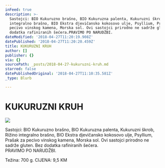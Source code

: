 ```yaml
---
inFeed: true
description: >-
  Sastojci: BIO Kukuruzno brašno, BIO Kukuruzna palenta, Kukuruzni škrob, Rižino
  integralno brašno, BIO Ekstra djevičansko kokosovo ulje, Psyllium, Prašak za
  pecivo vinskog kamena, Morska sol. Ovi sastojci prirodno ne sadrže gluten. Bez
  dodatka rafiniranih šećera.PRAVIMO PO NARUDŽBI. 
dateModified: '2018-04-27T11:20:19.908Z'
datePublished: '2018-04-27T11:20:20.459Z'
title: KUKURUZNI KRUH
author: []
publisher: {}
via: {}
sourcePath: _posts/2018-04-27-kukuruzni-kruh.md
starred: false
datePublishedOriginal: '2018-04-27T11:10:35.581Z'
_type: Blurb

---
```

# KUKURUZNI KRUH
![](https://the-grid-user-content.s3-us-west-2.amazonaws.com/73cd7a06-5815-4333-b383-dce830d0d0d1.jpg)

Sastojci: BIO Kukuruzno brašno, BIO Kukuruzna palenta, Kukuruzni škrob, Rižino integralno brašno, BIO Ekstra djevičansko kokosovo ulje, Psyllium, Prašak za pecivo vinskog kamena, Morska sol. Ovi sastojci prirodno ne sadrže gluten. Bez dodatka rafiniranih šećera.  
PRAVIMO PO NARUDŽBI. 

Težina: 700 g. CIJENA: 9,5 KM